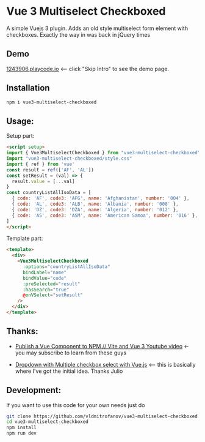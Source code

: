 # Vue 3 Multiselect Checkboxed

A simple Vuejs 3 plugin. Adds an old style multiselect form element with checkboxes. Exactly the way in was back in jQuery times

## Demo
[1243906.playcode.io](https://1243906.playcode.io) <-- click "Skip Intro" to see the demo page. 

## Installation
```bash
npm i vue3-multiselect-checkboxed
```

## Usage:
Setup part:
```html
<script setup>
import { Vue3MultiselectCheckboxed } from "vue3-multiselect-checkboxed"
import "vue3-multiselect-checkboxed/style.css"
import { ref } from 'vue'
const result = ref(['AF', 'AL'])
const setResult = (val) => {
  result.value = [...val]
}
const countryListAllIsoData = [
  { code: 'AF', code3: 'AFG', name: 'Afghanistan', number: '004' },
  { code: 'AL', code3: 'ALB', name: 'Albania', number: '008' },
  { code: 'DZ', code3: 'DZA', name: 'Algeria', number: '012' },
  { code: 'AS', code3: 'ASM', name: 'American Samoa', number: '016' },
]
</script>
```

Template part:
```html
<template>
  <div>
    <Vue3MultiselectCheckboxed
      :options="countryListAllIsoData"
      bindLabel="name"
      bindValue="code"
      :preSelected="result"
      :hasSearch="true"
      @onVSelect="setResult"
    />
  </div>
</template>
```

## Thanks:

- [Publish a Vue Component to NPM // Vite and Vue 3 Youtube video](https://www.youtube.com/watch?v=5QV9wVc8c7g&ab_channel=LearnVue) <- you may subscribe to learn from these guys

- [Dropdown with Multiple checkbox select with Vue.js](https://codepen.io/huleos/pen/xQaYdK) <-- this is basically where I've got the initial idea. Thanks Julio


## Development:

If you want to use this code for your own needs just do
```bash
git clone https://github.com/vldmitrofanov/vue3-multiselect-checkboxed.git
cd vue3-multiselect-checkboxed
npm install
npm run dev
```